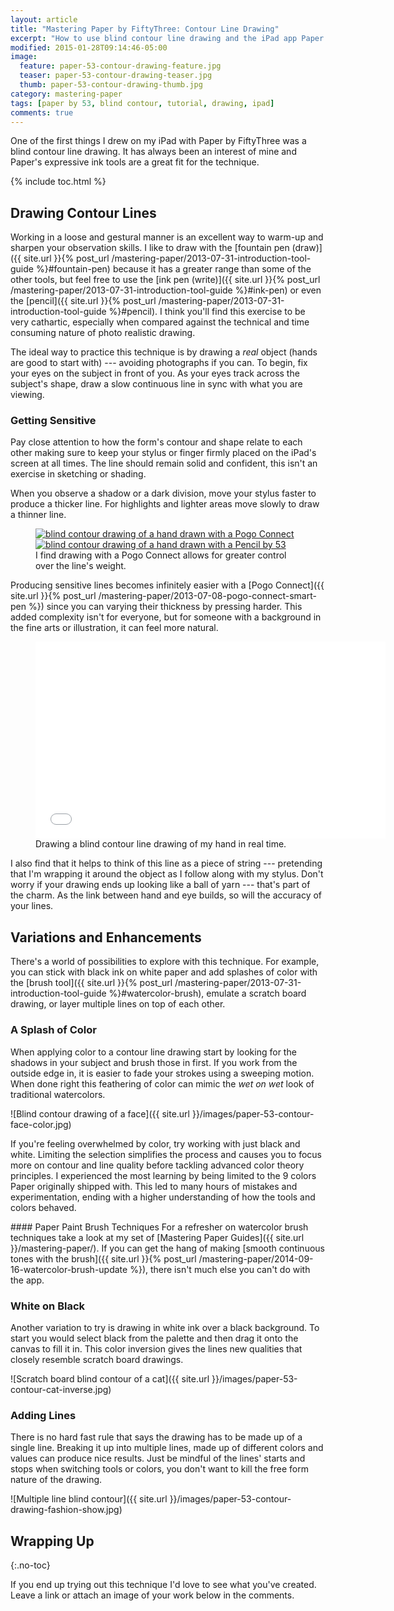 ```yaml
---
layout: article
title: "Mastering Paper by FiftyThree: Contour Line Drawing"
excerpt: "How to use blind contour line drawing and the iPad app Paper by FiftyThree to improve hand eye coordination and observation skills."
modified: 2015-01-28T09:14:46-05:00
image: 
  feature: paper-53-contour-drawing-feature.jpg
  teaser: paper-53-contour-drawing-teaser.jpg
  thumb: paper-53-contour-drawing-thumb.jpg
category: mastering-paper
tags: [paper by 53, blind contour, tutorial, drawing, ipad]
comments: true
---
```


One of the first things I drew on my iPad with Paper by FiftyThree was a blind contour line drawing. It has always been an interest of mine and Paper's expressive ink tools are a great fit for the technique.

{% include toc.html %}

## Drawing Contour Lines

Working in a loose and gestural manner is an excellent way to warm-up and sharpen your observation skills. I like to draw with the [fountain pen (draw)]({{ site.url }}{% post_url /mastering-paper/2013-07-31-introduction-tool-guide %}#fountain-pen) because it has a greater range than some of the other tools, but feel free to use the [ink pen (write)]({{ site.url }}{% post_url /mastering-paper/2013-07-31-introduction-tool-guide %}#ink-pen) or even the [pencil]({{ site.url }}{% post_url /mastering-paper/2013-07-31-introduction-tool-guide %}#pencil). I think you'll find this exercise to be very cathartic, especially when compared against the technical and time consuming nature of photo realistic drawing.

The ideal way to practice this technique is by drawing a *real* object (hands are good to start with) --- avoiding photographs if you can. To begin, fix your eyes on the subject in front of you. As your eyes track across the subject's shape, draw a slow continuous line in sync with what you are viewing. 

### Getting Sensitive

Pay close attention to how the form's contour and shape relate to each other making sure to keep your stylus or finger firmly placed on the iPad's screen at all times. The line should remain solid and confident, this isn't an exercise in sketching or shading.

When you observe a shadow or a dark division, move your stylus faster to produce a thicker line. For highlights and lighter areas move slowly to draw a thinner line.

<figure class="half">
  <a href="{{ site.url }}/images/paper-53-contour-hand-pogo-lg.jpg"><img src="{{ site.url }}/images/paper-53-contour-hand-pogo.jpg" alt="blind contour drawing of a hand drawn with a Pogo Connect"></a>
  <a href="{{ site.url }}/images/paper-53-contour-hand-pencil-lg.jpg"><img src="{{ site.url }}/images/paper-53-contour-hand-pencil.jpg" alt="blind contour drawing of a hand drawn with a Pencil by 53"></a>
  <figcaption>I find drawing with a Pogo Connect allows for greater control over the line's weight.</figcaption>
</figure>

Producing sensitive lines becomes infinitely easier with a [Pogo Connect]({{ site.url }}{% post_url /mastering-paper/2013-07-08-pogo-connect-smart-pen %}) since you can varying their thickness by pressing harder. This added complexity isn't for everyone, but for someone with a background in the fine arts or illustration, it can feel more natural.  

<figure>
  <iframe width="560" height="315" src="//www.youtube.com/embed/OHpPRwXvVLQ" frameborder="0"> </iframe>
  <figcaption>Drawing a blind contour line drawing of my hand in real time.</figcaption>
</figure>

I also find that it helps to think of this line as a piece of string --- pretending that I'm wrapping it around the object as I follow along with my stylus. Don't worry if your drawing ends up looking like a ball of yarn --- that's part of the charm. As the link between hand and eye builds, so will the accuracy of your lines.

## Variations and Enhancements

There's a world of possibilities to explore with this technique. For example, you can stick with black ink on white paper and add splashes of color with the [brush tool]({{ site.url }}{% post_url /mastering-paper/2013-07-31-introduction-tool-guide %}#watercolor-brush), emulate a scratch board drawing, or layer multiple lines on top of each other. 

### A Splash of Color

When applying color to a contour line drawing start by looking for the shadows in your subject and brush those in first. If you work from the outside edge in, it is easier to fade your strokes using a sweeping motion. When done right this feathering of color can mimic the *wet on wet* look of traditional watercolors.

![Blind contour drawing of a face]({{ site.url }}/images/paper-53-contour-face-color.jpg)

If you're feeling overwhelmed by color, try working with just black and white. Limiting the selection simplifies the process and causes you to focus more on contour and line quality before tackling advanced color theory principles. I experienced the most learning by being limited to the 9 colors Paper originally shipped with. This led to many hours of mistakes and experimentation, ending with a higher understanding of how the tools and colors behaved.

<div class="notice-warning" markdown="1">
#### Paper Paint Brush Techniques
For a refresher on watercolor brush techniques take a look at my set of [Mastering Paper Guides]({{ site.url }}/mastering-paper/). If you can get the hang of making [smooth continuous tones with the brush]({{ site.url }}{% post_url /mastering-paper/2014-09-16-watercolor-brush-update %}), there isn't much else you can't do with the app.
</div>

### White on Black

Another variation to try is drawing in white ink over a black background. To start you would select black from the palette and then drag it onto the canvas to fill it in. This color inversion gives the lines new qualities that closely resemble scratch board drawings.

![Scratch board blind contour of a cat]({{ site.url }}/images/paper-53-contour-cat-inverse.jpg)

### Adding Lines

There is no hard fast rule that says the drawing has to be made up of a single line. Breaking it up into multiple lines, made up of different colors and values can produce nice results. Just be mindful of the lines' starts and stops when switching tools or colors, you don't want to kill the free form nature of the drawing.

![Multiple line blind contour]({{ site.url }}/images/paper-53-contour-drawing-fashion-show.jpg)

## Wrapping Up
{:.no-toc}

If you end up trying out this technique I'd love to see what you've created. Leave a link or attach an image of your work below in the comments.
